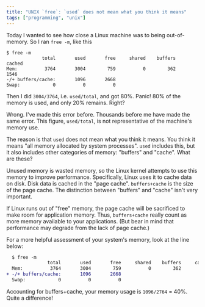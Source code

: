 ```yaml
---
title: "UNIX `free`: `used` does not mean what you think it means"
tags: ["programming", "unix"]
---
```


Today I wanted to see how close a Linux machine was to being out-of-memory.
So I ran `free -m`, like this

```
$ free -m
             total       used       free     shared    buffers     cached
Mem:          3764       3004        759          0        362       1546
-/+ buffers/cache:       1096       2668
Swap:            0          0          0
```

Then I did `3004/3764`, i.e. `used/total`, and got 80%.
Panic! 80% of the memory is used, and only 20% remains.
Right?

Wrong.
I've made this error before.
Thousands before me have made the same error.
This figure, `used/total`, is not representative of the machine's memory use.

The reason is that `used` does not mean what you think it means.
You think it means "all memory allocated by system processes".
`used` includes this,
but it also includes other categories of memory:
"buffers" and "cache".
What are these?

Unused memory is wasted memory,
so the Linux kernel attempts to use this memory to improve performance.
Specifically, Linux uses it to cache data on disk.
Disk data is cached in the "page cache".
`buffers+cache` is the size of the page cache.
The distinction between "buffers" and "cache" isn't very important.

If Linux runs out of "free" memory,
the page cache will be sacrificed
to make room for application memory.
Thus, `buffers+cache` really count as more memory available to your applications.
(But bear in mind that performance may degrade from the lack of page cache.)

For a more helpful assessment of your system's memory,
look at the line below:

```diff
  $ free -m
               total       used       free     shared    buffers     cached
  Mem:          3764       3004        759          0        362       1546
+ -/+ buffers/cache:       1096       2668
  Swap:            0          0          0
```

Accounting for buffers+cache,
your memory usage is `1096/2764` = 40%.
Quite a difference!
